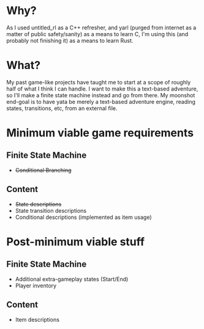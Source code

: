 # Why?
As I used untitled_rl as a C++ refresher, and yarl (purged from internet as a matter of public safety/sanity) as a means to learn C, I'm using this (and probably not finishing it) as a means to learn Rust.

# What?
My past game-like projects have taught me to start at a scope of roughly half of what I think I can handle. I want to make this a text-based adventure, so I'll make a finite state machine instead and go from there. My moonshot end-goal is to have yata be merely a text-based adventure engine, reading states, transitions, etc, from an external file.

# Minimum viable game requirements
## Finite State Machine
* ~~Conditional Branching~~

## Content
* ~~State descriptions~~
* State transition descriptions
* Conditional descriptions (implemented as item usage)

# Post-minimum viable stuff
## Finite State Machine
* Additional extra-gameplay states (Start/End)
* Player inventory

## Content
* Item descriptions

